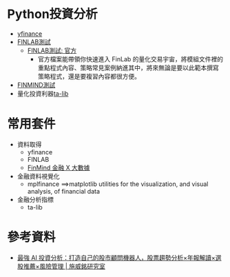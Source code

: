 # Python投資分析
- [yfinance](yfinance.md)
- [FINLAB測試](FINLAB.md)
  - [FINLAB測試: 官方](https://colab.research.google.com/drive/1Af279lUGenjLxh0PaOEwozFRg-3s7NmW?usp=sharing#scrollTo=pJpdkZWvfClS)
    - 官方檔案能帶領你快速進入 FinLab 的量化交易宇宙，將模組文件裡的重點程式內容、策略常見案例納進其中，將來無論是要以此範本撰寫策略程式，還是要複習內容都很方便。 
- [FINMIND測試](FINMIND.MD)
- 量化投資利器[ta-lib](ta-lib.md)  
# 常用套件
- 資料取得
  - yfinance
  - FINLAB
  - [FinMind 金融 X 大數據](https://finmindtrade.com/)
- 金融資料視覺化
  - mplfinance ==>matplotlib utilities for the visualization, and visual analysis, of financial data 
- 金融分析指標
  - ta-lib

# 參考資料
- [最強 AI 投資分析：打造自己的股市顧問機器人，股票趨勢分析×年報解讀×選股推薦×風險管理 | 施威銘研究室](https://www.tenlong.com.tw/products/9789863127727?list_name=srh)
